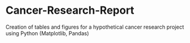 # Cancer-Research-Report
Creation of tables and figures for a hypothetical cancer research project using Python (Matplotlib, Pandas)
